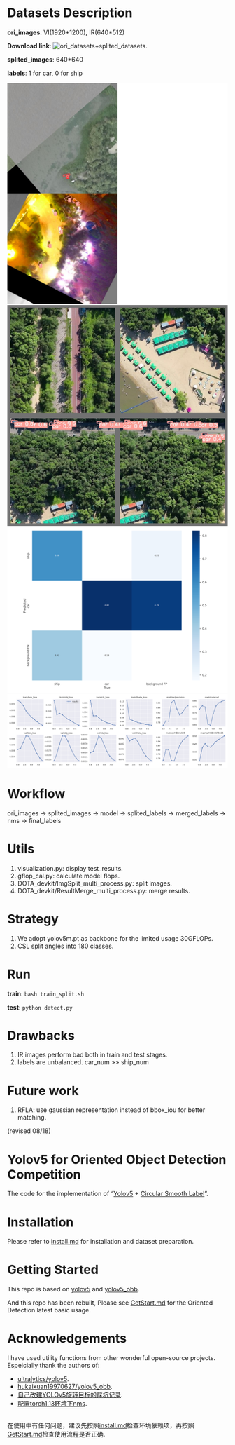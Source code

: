 # Datasets Description
**ori_images**: VI(1920\*1200), IR(640\*512)

**Download link**:
![ori_datasets+splited_datasets](https://www.aliyundrive.com/t/LXSkZPPQm7CPscB3RaV4).

**splited_images**: 640\*640

**labels**: 1 for car, 0 for ship

![train_batch0.jpg](./runs/train/exp104/train_batch6.jpg)
![val_batch0.jpg](./runs/train/exp104/val_batch2_pred.jpg)
![confusion_matrix.png](.//runs/train/exp104/confusion_matrix.png)
![results.png](.//runs/train/exp104/results.png)

# Workflow
ori_images -> splited_images -> model -> splited_labels -> merged_labels -> nms -> final_labels

# Utils
1. visualization.py: display test_results.
2. gflop_cal.py: calculate model flops.
3. DOTA_devkit/ImgSplit_multi_process.py: split images.
4. DOTA_devkit/ResultMerge_multi_process.py: merge results.

# Strategy
1. We adopt yolov5m.pt as backbone for the limited usage 30GFLOPs.
2. CSL split angles into 180 classes.

# Run
**train**: `bash train_split.sh`

**test**: `python detect.py`

# Drawbacks
1. IR images perform bad both in train and test stages.
2. labels are unbalanced. car_num >> ship_num

# Future work
1. RFLA: use gaussian representation instead of bbox_iou for better matching.

(revised 08/18)

# Yolov5 for Oriented Object Detection Competition
The code for the implementation of “[Yolov5](https://github.com/ultralytics/yolov5) + [Circular Smooth Label](https://arxiv.org/abs/2003.05597v2)”. 

# Installation
Please refer to [install.md](./docs/install.md) for installation and dataset preparation.

# Getting Started 
This repo is based on [yolov5](https://github.com/ultralytics/yolov5) and [yolov5_obb](https://github.com/hukaixuan19970627/yolov5_obb). 

And this repo has been rebuilt, Please see [GetStart.md](./docs/GetStart.md) for the Oriented Detection latest basic usage.

#  Acknowledgements
I have used utility functions from other wonderful open-source projects. Espeicially thank the authors of:

* [ultralytics/yolov5](https://github.com/ultralytics/yolov5).
* [hukaixuan19970627/yolov5_obb](https://github.com/hukaixuan19970627/yolov5_obb).
* [自己改建YOLOv5旋转目标的踩坑记录](https://www.zhihu.com/column/c_1358464959123390464).
* [配置torch1.13环境下nms](https://blog.csdn.net/code_zhao/article/details/129172817).

## 
在使用中有任何问题，建议先按照[install.md](./docs/install.md)检查环境依赖项，再按照[GetStart.md](./docs/GetStart.md)检查使用流程是否正确.

